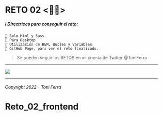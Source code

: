 # RETO 02 <💪🏻>
##### ℹ️ Directrices para conseguir el reto:

~~~
🔴 Solo Html y Sass
🔴 Para Desktop
🔴 Utilización de BEM, Bucles y Variables
🔴 GitHub Page, para ver el reto finalizado.
~~~

> Se pueden seguir los RETOS en mí cuenta de Twitter @ToniFerra


---

![](https://cleanshot-cloud-fra.s3.eu-central-1.amazonaws.com/media/30789/hT6nSz8kl2RFBpF3RilIuOavgQQNCDEni3e5QLLH.jpeg?X-Amz-Content-Sha256=UNSIGNED-PAYLOAD&X-Amz-Security-Token=IQoJb3JpZ2luX2VjENr%2F%2F%2F%2F%2F%2F%2F%2F%2F%2FwEaDGV1LWNlbnRyYWwtMSJGMEQCIBvb212w2znWmMnakaAL0PWRG8A8Q8bX50c%2FWuls4lHNAiAtFAx3za0CBh6Wf%2B6X2mirVkM7dnxcRWsJvPdoTGz0FSqqAgij%2F%2F%2F%2F%2F%2F%2F%2F%2F%2F8BEAAaDDkxOTUxNDQ5MTY3NCIMuyn6nxOvg6qHx8mdKv4BOlyGj4h%2Fxb4dWJXDrTn3Hz6E%2FS4zv%2FYjfqDUjy7w%2BXjW6bd8yfH%2BRbzPgAhi%2FGiwhYFyN%2FjVkXMKTBf5egSX46Cy6I1Lewc9E3FBcIK6ChrjhFjEqN7HURGIMyr7tpwc18MmkJYtRpWuUeN%2BNDcBS1H11MkoHyrf%2BmZ%2BGU5mAaFQMJ5UPOF56EwdSVh3ttin2GzPcYtoJYgRniduQTO6Bxx4%2BSb4u%2F3bau%2BnYxcQ2HzaN5W9fWG8lEgrLWDmtWvbYEZsZERqCZ%2BRHUuWhzfuxU1m9bnQZWcWAEWACppaVKGhYPvog2G6SVufNhuBkmLzNruiUhO4NTbTjyhQMpswiNTTkwY6mwHKof1mj9I7MpP2UY423jPS%2F91w4qElgbyzamx75cS8CcI43uxai718zbTABdIXYQRIlalaAz0visY9ZbuPZS1bs3n9xYqcIPri9jXt2%2FYquNqZt%2FFZdX8sVH67Xc%2BUqdxChuPlxL27srcK1FELuoOfsQVT5hmvgteOsGSzY2quGqTzUt9%2FVRNGvgaVu%2B50Z9Bkm0KfsxeGeaQjWw%3D%3D&X-Amz-Algorithm=AWS4-HMAC-SHA256&X-Amz-Credential=ASIA5MF2VVMNOFM5RPLB%2F20220506%2Feu-central-1%2Fs3%2Faws4_request&X-Amz-Date=20220506T095039Z&X-Amz-SignedHeaders=host&X-Amz-Expires=300&X-Amz-Signature=4f90b7c422f951d82d52b7134c8e5c565f4a906fad651090647f11be8687df96)

---

###### _Copyright 2022 - Toni Ferra_

# Reto_02_frontend